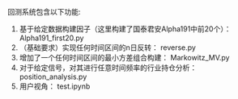 回测系统包含以下功能:
1. 基于给定数据构建因子（这里构建了国泰君安Alpha191中前20个）： Alpha191_first20.py
2. （基础要求）实现任何时间区间的n日反转： reverse.py
3. 增加了一个任何时间区间的最小方差组合构建： Markowitz_MV.py
4. 对于给定信号，对其进行任意时间频率的行业持仓分析：position_analysis.py
5. 用户视角： test.ipynb
